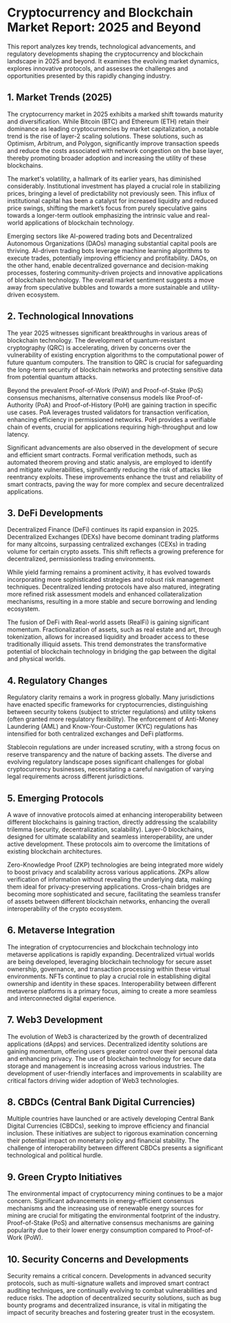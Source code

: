 # Cryptocurrency and Blockchain Market Report: 2025 and Beyond

This report analyzes key trends, technological advancements, and regulatory developments shaping the cryptocurrency and blockchain landscape in 2025 and beyond.  It examines the evolving market dynamics, explores innovative protocols, and assesses the challenges and opportunities presented by this rapidly changing industry.


## 1. Market Trends (2025)

The cryptocurrency market in 2025 exhibits a marked shift towards maturity and diversification. While Bitcoin (BTC) and Ethereum (ETH) retain their dominance as leading cryptocurrencies by market capitalization,  a notable trend is the rise of layer-2 scaling solutions. These solutions, such as Optimism, Arbitrum, and Polygon, significantly improve transaction speeds and reduce the costs associated with network congestion on the base layer, thereby promoting broader adoption and increasing the utility of these blockchains.  

The market's volatility, a hallmark of its earlier years, has diminished considerably. Institutional investment has played a crucial role in stabilizing prices, bringing a level of predictability not previously seen.  This influx of institutional capital has been a catalyst for increased liquidity and reduced price swings, shifting the market’s focus from purely speculative gains towards a longer-term outlook emphasizing the intrinsic value and real-world applications of blockchain technology.

Emerging sectors like AI-powered trading bots and Decentralized Autonomous Organizations (DAOs) managing substantial capital pools are thriving.  AI-driven trading bots leverage machine learning algorithms to execute trades, potentially improving efficiency and profitability.  DAOs, on the other hand, enable decentralized governance and decision-making processes, fostering community-driven projects and innovative applications of blockchain technology. The overall market sentiment suggests a move away from speculative bubbles and towards a more sustainable and utility-driven ecosystem.


## 2. Technological Innovations

The year 2025 witnesses significant breakthroughs in various areas of blockchain technology.  The development of quantum-resistant cryptography (QRC) is accelerating, driven by concerns over the vulnerability of existing encryption algorithms to the computational power of future quantum computers.  The transition to QRC is crucial for safeguarding the long-term security of blockchain networks and protecting sensitive data from potential quantum attacks.

Beyond the prevalent Proof-of-Work (PoW) and Proof-of-Stake (PoS) consensus mechanisms, alternative consensus models like Proof-of-Authority (PoA) and Proof-of-History (PoH) are gaining traction in specific use cases. PoA leverages trusted validators for transaction verification, enhancing efficiency in permissioned networks. PoH provides a verifiable chain of events, crucial for applications requiring high-throughput and low latency.


Significant advancements are also observed in the development of secure and efficient smart contracts.  Formal verification methods, such as automated theorem proving and static analysis, are employed to identify and mitigate vulnerabilities, significantly reducing the risk of attacks like reentrancy exploits. These improvements enhance the trust and reliability of smart contracts, paving the way for more complex and secure decentralized applications.


## 3. DeFi Developments

Decentralized Finance (DeFi) continues its rapid expansion in 2025. Decentralized Exchanges (DEXs) have become dominant trading platforms for many altcoins, surpassing centralized exchanges (CEXs) in trading volume for certain crypto assets. This shift reflects a growing preference for decentralized, permissionless trading environments.  

While yield farming remains a prominent activity, it has evolved towards incorporating more sophisticated strategies and robust risk management techniques.  Decentralized lending protocols have also matured, integrating more refined risk assessment models and enhanced collateralization mechanisms, resulting in a more stable and secure borrowing and lending ecosystem.

The fusion of DeFi with Real-world assets (RealFi) is gaining significant momentum. Fractionalization of assets, such as real estate and art, through tokenization, allows for increased liquidity and broader access to these traditionally illiquid assets. This trend demonstrates the transformative potential of blockchain technology in bridging the gap between the digital and physical worlds.


## 4. Regulatory Changes

Regulatory clarity remains a work in progress globally.  Many jurisdictions have enacted specific frameworks for cryptocurrencies, distinguishing between security tokens (subject to stricter regulations) and utility tokens (often granted more regulatory flexibility).  The enforcement of Anti-Money Laundering (AML) and Know-Your-Customer (KYC) regulations has intensified for both centralized exchanges and DeFi platforms.

Stablecoin regulations are under increased scrutiny, with a strong focus on reserve transparency and the nature of backing assets.  The diverse and evolving regulatory landscape poses significant challenges for global cryptocurrency businesses, necessitating a careful navigation of varying legal requirements across different jurisdictions.


## 5. Emerging Protocols

A wave of innovative protocols aimed at enhancing interoperability between different blockchains is gaining traction, directly addressing the scalability trilemma (security, decentralization, scalability). Layer-0 blockchains, designed for ultimate scalability and seamless interoperability, are under active development. These protocols aim to overcome the limitations of existing blockchain architectures.

Zero-Knowledge Proof (ZKP) technologies are being integrated more widely to boost privacy and scalability across various applications. ZKPs allow verification of information without revealing the underlying data, making them ideal for privacy-preserving applications.  Cross-chain bridges are becoming more sophisticated and secure, facilitating the seamless transfer of assets between different blockchain networks, enhancing the overall interoperability of the crypto ecosystem.


## 6. Metaverse Integration

The integration of cryptocurrencies and blockchain technology into metaverse applications is rapidly expanding. Decentralized virtual worlds are being developed, leveraging blockchain technology for secure asset ownership, governance, and transaction processing within these virtual environments.  NFTs continue to play a crucial role in establishing digital ownership and identity in these spaces. Interoperability between different metaverse platforms is a primary focus, aiming to create a more seamless and interconnected digital experience.


## 7. Web3 Development

The evolution of Web3 is characterized by the growth of decentralized applications (dApps) and services. Decentralized identity solutions are gaining momentum, offering users greater control over their personal data and enhancing privacy. The use of blockchain technology for secure data storage and management is increasing across various industries.  The development of user-friendly interfaces and improvements in scalability are critical factors driving wider adoption of Web3 technologies.


## 8. CBDCs (Central Bank Digital Currencies)

Multiple countries have launched or are actively developing Central Bank Digital Currencies (CBDCs), seeking to improve efficiency and financial inclusion.  These initiatives are subject to rigorous examination concerning their potential impact on monetary policy and financial stability. The challenge of interoperability between different CBDCs presents a significant technological and political hurdle.


## 9. Green Crypto Initiatives

The environmental impact of cryptocurrency mining continues to be a major concern.  Significant advancements in energy-efficient consensus mechanisms and the increasing use of renewable energy sources for mining are crucial for mitigating the environmental footprint of the industry.  Proof-of-Stake (PoS) and alternative consensus mechanisms are gaining popularity due to their lower energy consumption compared to Proof-of-Work (PoW).


## 10. Security Concerns and Developments

Security remains a critical concern.  Developments in advanced security protocols, such as multi-signature wallets and improved smart contract auditing techniques, are continually evolving to combat vulnerabilities and reduce risks.  The adoption of decentralized security solutions, such as bug bounty programs and decentralized insurance, is vital in mitigating the impact of security breaches and fostering greater trust in the ecosystem.